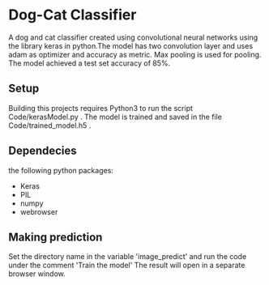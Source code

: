# Dog-Cat Classifier
A dog and cat classifier created using convolutional neural networks using the library keras in python.The model has two convolution layer and uses adam as optimizer and accuracy as metric. Max pooling is used for pooling. The model achieved a test set accuracy of 85%.

## Setup
Building this projects requires Python3 to run the script Code/kerasModel.py . The model is trained and saved in the file Code/trained_model.h5 .

## Dependecies
 the following python packages:

* Keras
* PIL
* numpy
* webrowser

## Making prediction
Set the directory name in the variable 'image_predict' and run the code under the comment 'Train the model'
The result will open in a separate browser window.
